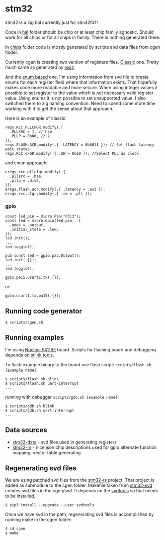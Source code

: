 # stm32

stm32 is a zig hal currently just for stm32f411


Code in [hal](hal.zig) folder should be chip or at least chip family agnostic. Should work for all chips or for all chips in family. There is nothing generated there.

In [chips](chips/stm32f411re.zig) folder code is mostly generated by scripts and data files from cgen folder.

Currently cgen is creating two version of registers files.
[Classic](chips/stm32f411re/registers.zig) one. Pretty much same as generated by [regz](https://github.com/ZigEmbeddedGroup/regz).

And the [enum based](chips/stm32f411re/registers_with_enums.zig) one. I'm using information from svd file to create enums for each register field where that information exists. That hopefully makes code more readable and more secure. When using integer values it possible to set register to the value which is not necessary valid register value. Using enums it is not possible to set unsupported value. I also switched there to zig naming convention. Need to spend some more time working with it to get the sense about that approach.

Here is an example of classic:
```zig
regs.RCC.PLLCFGR.modify(.{
  .PLLSRC = 1, // hse
  .PLLP = 0b00, // 2
});                
regs.FLASH.ACR.modify(.{ .LATENCY = 0b0011 }); // Set flash latency wait states
regs.RCC.CFGR.modify(.{ .SW = 0b10 }); //Select PLL as clock      
```
and enum approach:
```zig
eregs.rcc.pllcfgr.modify(.{
  .pllsrc = .hse,
  .pllp = .div2,
});
eregs.flash.acr.modify(.{ .latency = .ws3 });
eregs.rcc.cfgr.modify(.{ .sw = .pll });
```

### gpio

<!--
gpio no checking wether alternate function exists
no checking wether port/pin exists
zig naming
-->

```zig
const led_pin = micro.Pin("PC13");
const led = micro.Gpio(led_pin, .{
  .mode = .output,
  .initial_state = .low,
});
led.init();
...
led.toggle();
```

```zig
pub const led = gpio.pa5.Output();
led.init(.{});
...
led.toggle();
```

```zig
gpio.pa15.usart1.tx(.{});
```
or:
```zig
gpio.usart1.tx.pa15(.{});
```

## Running code generator

```
$ scripts/cgen.sh
```

## Running examples

I'm using [Nucleo-F411RE](https://www.st.com/en/evaluation-tools/nucleo-f411re.html) board. Scripts for flashing board and debugging depends on [stlink tools](https://github.com/stlink-org/stlink). 

To flash example binary to the board use flash script: `scripts/flash.sh [example name]`:
```
$ scripts/flash.sh blink
$ scripts/flash.sh uart-interrupt
...
```

running with debugger `scripts/gdb.sh [example name]`:
```
$ scripts/gdb.sh blink
$ scripts/gdb.sh uart-interrupt
...
```

## Data sources 

* [stm32-data](https://github.com/embassy-rs/stm32-data) - svd files used in generating registers 
* [stm32-rs](https://github.com/stm32-rs/stm32-rs) - nice json chip descriptions used for gpio alternate function mapping, vector table generating


## Regenerating svd files

We are using patched svd files from the [stm32-rs](https://github.com/stm32-rs/stm32-rs) project. That project is added as submodule to the cgen folder. Makefile taken from [stm32-svd](https://github.com/tinygo-org/stm32-svd) creates svd files in the cgen/svd. It depends on the [svdtools](https://github.com/stm32-rs/svdtools) so that needs to be installed.

```
$ pip3 install --upgrade --user svdtools
```

Once we have svd in the path, regenerating svd files is accomplished by running make in the cgen folder:
```
$ cd cgen
$ make
```
